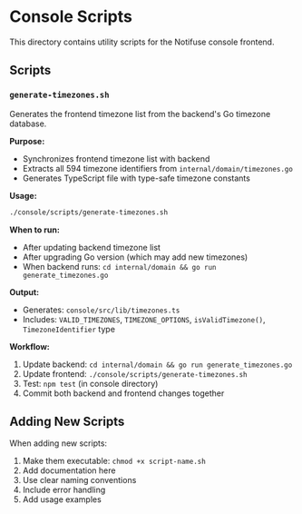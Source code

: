 # Console Scripts

This directory contains utility scripts for the Notifuse console frontend.

## Scripts

### `generate-timezones.sh`

Generates the frontend timezone list from the backend's Go timezone database.

**Purpose:**
- Synchronizes frontend timezone list with backend
- Extracts all 594 timezone identifiers from `internal/domain/timezones.go`
- Generates TypeScript file with type-safe timezone constants

**Usage:**
```bash
./console/scripts/generate-timezones.sh
```

**When to run:**
- After updating backend timezone list
- After upgrading Go version (which may add new timezones)
- When backend runs: `cd internal/domain && go run generate_timezones.go`

**Output:**
- Generates: `console/src/lib/timezones.ts`
- Includes: `VALID_TIMEZONES`, `TIMEZONE_OPTIONS`, `isValidTimezone()`, `TimezoneIdentifier` type

**Workflow:**
1. Update backend: `cd internal/domain && go run generate_timezones.go`
2. Update frontend: `./console/scripts/generate-timezones.sh`
3. Test: `npm test` (in console directory)
4. Commit both backend and frontend changes together

## Adding New Scripts

When adding new scripts:
1. Make them executable: `chmod +x script-name.sh`
2. Add documentation here
3. Use clear naming conventions
4. Include error handling
5. Add usage examples
